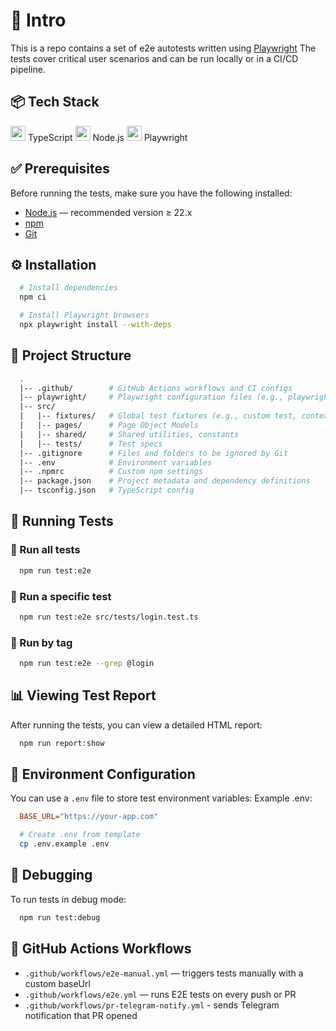# 🧪 Intro

This is a repo contains a set of e2e autotests written using [Playwright](https://playwright.dev/)
The tests cover critical user scenarios and can be run locally or in a CI/CD pipeline.

## 📦 Tech Stack
<img src="https://cdn.jsdelivr.net/gh/devicons/devicon/icons/typescript/typescript-original.svg" width="24" /> TypeScript
<img src="https://cdn.jsdelivr.net/gh/devicons/devicon/icons/nodejs/nodejs-original.svg" width="24" /> Node.js
<img src="https://cdn.jsdelivr.net/gh/devicons/devicon/icons/playwright/playwright-original.svg" width="24" /> Playwright

## ✅ Prerequisites
Before running the tests, make sure you have the following installed:
- [Node.js](https://nodejs.org/) — recommended version ≥ 22.x
- [npm](https://www.npmjs.com/)
- [Git](https://git-scm.com/)

## ⚙️ Installation
```bash
  # Install dependencies
  npm ci

  # Install Playwright browsers
  npx playwright install --with-deps
```

## 🧾 Project Structure
```bash
  .
  |-- .github/        # GitHub Actions workflows and CI configs
  |-- playwright/     # Playwright configuration files (e.g., playwright.config.ts)
  |-- src/
  |   |-- fixtures/   # Global test fixtures (e.g., custom test, context, test data)
  |   |-- pages/      # Page Object Models
  |   |-- shared/     # Shared utilities, constants
  |   |-- tests/      # Test specs
  |-- .gitignore      # Files and folders to be ignored by Git
  |-- .env            # Environment variables
  |-- .npmrc          # Custom npm settings
  |-- package.json    # Project metadata and dependency definitions
  |-- tsconfig.json   # TypeScript config
```

## 🚀 Running Tests
### 🔹 Run all tests
```bash
  npm run test:e2e
```

### 🔹 Run a specific test
```bash
  npm run test:e2e src/tests/login.test.ts
```

### 🔹 Run by tag
```bash
  npm run test:e2e --grep @login
```

## 📊 Viewing Test Report
After running the tests, you can view a detailed HTML report:
```bash
  npm run report:show
```

## 🔐 Environment Configuration
You can use a `.env` file to store test environment variables:
Example .env:
```ini
  BASE_URL="https://your-app.com"
```

```bash
  # Create .env from template
  cp .env.example .env
```

## 🐛 Debugging
To run tests in debug mode:
```bash
  npm run test:debug
```

## 🔄 GitHub Actions Workflows
- `.github/workflows/e2e-manual.yml` — triggers tests manually with a custom baseUrl
- `.github/workflows/e2e.yml` — runs E2E tests on every push or PR
- `.github/workflows/pr-telegram-notify.yml` - sends Telegram notification that PR opened
